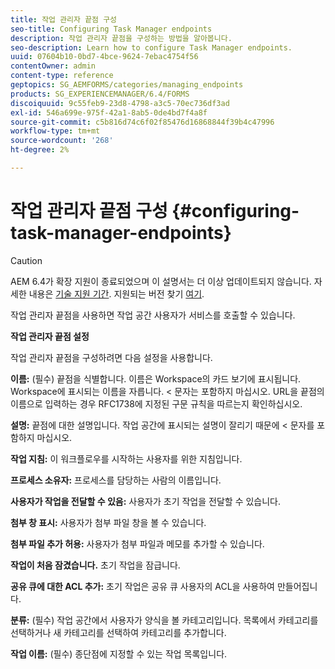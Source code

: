 ```yaml
---
title: 작업 관리자 끝점 구성
seo-title: Configuring Task Manager endpoints
description: 작업 관리자 끝점을 구성하는 방법을 알아봅니다.
seo-description: Learn how to configure Task Manager endpoints.
uuid: 07604b10-0bd7-4bce-9624-7ebac4754f56
contentOwner: admin
content-type: reference
geptopics: SG_AEMFORMS/categories/managing_endpoints
products: SG_EXPERIENCEMANAGER/6.4/FORMS
discoiquuid: 9c55feb9-23d8-4798-a3c5-70ec736df3ad
exl-id: 546a699e-975f-42a1-8ab5-0de4bd7f4a8f
source-git-commit: c5b816d74c6f02f85476d16868844f39b4c47996
workflow-type: tm+mt
source-wordcount: '268'
ht-degree: 2%

---
```


# 작업 관리자 끝점 구성 {#configuring-task-manager-endpoints}

>[!CAUTION]
>
>AEM 6.4가 확장 지원이 종료되었으며 이 설명서는 더 이상 업데이트되지 않습니다. 자세한 내용은 [기술 지원 기간](https://helpx.adobe.com/kr/support/programs/eol-matrix.html). 지원되는 버전 찾기 [여기](https://experienceleague.adobe.com/docs/).

작업 관리자 끝점을 사용하면 작업 공간 사용자가 서비스를 호출할 수 있습니다.

**작업 관리자 끝점 설정**

작업 관리자 끝점을 구성하려면 다음 설정을 사용합니다.

**이름:** (필수) 끝점을 식별합니다. 이름은 Workspace의 카드 보기에 표시됩니다. Workspace에 표시되는 이름을 자릅니다. &lt; 문자는 포함하지 마십시오. URL을 끝점의 이름으로 입력하는 경우 RFC1738에 지정된 구문 규칙을 따르는지 확인하십시오.

**설명:** 끝점에 대한 설명입니다. 작업 공간에 표시되는 설명이 잘리기 때문에 &lt; 문자를 포함하지 마십시오.

**작업 지침:** 이 워크플로우를 시작하는 사용자를 위한 지침입니다.

**프로세스 소유자:** 프로세스를 담당하는 사람의 이름입니다.

**사용자가 작업을 전달할 수 있음:** 사용자가 초기 작업을 전달할 수 있습니다.

**첨부 창 표시:** 사용자가 첨부 파일 창을 볼 수 있습니다.

**첨부 파일 추가 허용:** 사용자가 첨부 파일과 메모를 추가할 수 있습니다.

**작업이 처음 잠겼습니다.** 초기 작업을 잠급니다.

**공유 큐에 대한 ACL 추가:** 초기 작업은 공유 큐 사용자의 ACL을 사용하여 만들어집니다.

**분류:** (필수) 작업 공간에서 사용자가 양식을 볼 카테고리입니다. 목록에서 카테고리를 선택하거나 새 카테고리를 선택하여 카테고리를 추가합니다.

**작업 이름:** (필수) 종단점에 지정할 수 있는 작업 목록입니다.
